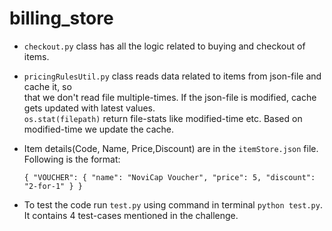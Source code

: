 # billing_store


* ``checkout.py`` class has all the logic related to buying and checkout of items. <br>
* ``pricingRulesUtil.py`` class reads data related to items from json-file and cache it, so<br>
    that we don't read file multiple-times. If the json-file is modified, cache gets updated with latest values. <br>
    ``os.stat(filepath)`` return file-stats like modified-time etc. Based on modified-time we update the cache.
* Item details(Code, Name, Price,Discount) are in the ``itemStore.json`` file. Following is the format: <br>
    
    `` {
        "VOUCHER": {
                "name": "NoviCap Voucher",
                "price": 5,
                "discount": "2-for-1"
                }
        }
        ``
    
* To test the code run ``test.py`` using command in terminal ``python test.py``. It contains 4 test-cases mentioned in the challenge.
 
